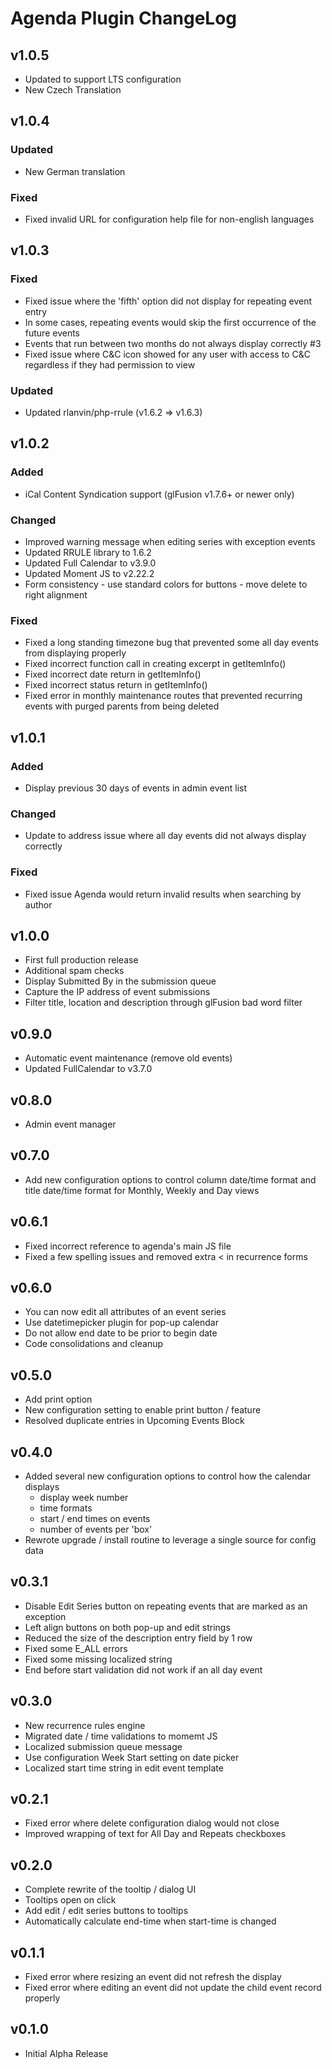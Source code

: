 # Agenda Plugin ChangeLog

## v1.0.5

- Updated to support LTS configuration
- New Czech Translation

## v1.0.4

### Updated

- New German translation

### Fixed

- Fixed invalid URL for configuration help file for non-english languages

## v1.0.3

### Fixed

- Fixed issue where the 'fifth' option did not display for repeating event entry
- In some cases, repeating events would skip the first occurrence of the future events
- Events that run between two months do not always display correctly #3
- Fixed issue where C&C icon showed for any user with access to C&C regardless if they had permission to view

### Updated

- Updated rlanvin/php-rrule (v1.6.2 => v1.6.3)

## v1.0.2

### Added

- iCal Content Syndication support (glFusion v1.7.6+ or newer only)

### Changed

- Improved warning message when editing series with exception events
- Updated RRULE library to 1.6.2
- Updated Full Calendar to v3.9.0
- Updated Moment JS to v2.22.2
- Form consistency - use standard colors for buttons - move delete to right alignment

### Fixed

- Fixed a long standing timezone bug that prevented some all day events from displaying properly
- Fixed incorrect function call in creating excerpt in getItemInfo()
- Fixed incorrect date return in getItemInfo()
- Fixed incorrect status return in getItemInfo()
- Fixed error in monthly maintenance routes that prevented recurring events with purged parents from being deleted

## v1.0.1

### Added

- Display previous 30 days of events in admin event list

### Changed

- Update to address issue where all day events did not always display correctly

### Fixed

- Fixed issue Agenda would return invalid results when searching by author

## v1.0.0

- First full production release
- Additional spam checks
- Display Submitted By in the submission queue
- Capture the IP address of event submissions
- Filter title, location and description through glFusion bad word filter

## v0.9.0

- Automatic event maintenance (remove old events)
- Updated FullCalendar to v3.7.0

## v0.8.0

- Admin event manager

## v0.7.0

- Add new configuration options to control column date/time format and title date/time format for Monthly, Weekly and Day views

## v0.6.1

- Fixed incorrect reference to agenda's main JS file
- Fixed a few spelling issues and removed extra < in recurrence forms

## v0.6.0

- You can now edit all attributes of an event series
- Use datetimepicker plugin for pop-up calendar
- Do not allow end date to be prior to begin date
- Code consolidations and cleanup

## v0.5.0

- Add print option
- New configuration setting to enable print button / feature
- Resolved duplicate entries in Upcoming Events Block

## v0.4.0

- Added several new configuration options to control how the calendar displays
  - display week number
  - time formats
  - start / end times on events
  - number of events per 'box'
- Rewrote upgrade / install routine to leverage a single source for config data

## v0.3.1

- Disable Edit Series button on repeating events that are marked as an exception
- Left align buttons on both pop-up and edit strings
- Reduced the size of the description entry field by 1 row
- Fixed some E_ALL errors
- Fixed some missing localized string
- End before start validation did not work if an all day event

## v0.3.0

- New recurrence rules engine
- Migrated date / time validations to momemt JS
- Localized submission queue message
- Use configuration Week Start setting on date picker
- Localized start time string in edit event template

## v0.2.1

- Fixed error where delete configuration dialog would not close
- Improved wrapping of text for All Day and Repeats checkboxes

## v0.2.0

- Complete rewrite of the tooltip / dialog UI
- Tooltips open on click
- Add edit / edit series buttons to tooltips
- Automatically calculate end-time when start-time is changed

## v0.1.1

- Fixed error where resizing an event did not refresh the display
- Fixed error where editing an event did not update the child event record properly

## v0.1.0

- Initial Alpha Release
